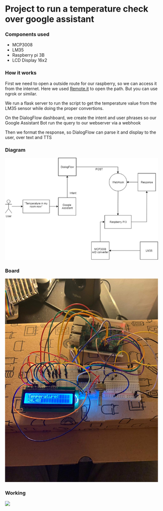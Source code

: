# Project to run a temperature check over google assistant

### Components used

* MCP3008
* LM35
* Raspberry pi 3B
* LCD Display 16x2

### How it works

First we need to open a outside route for our raspberry, so we can access it from the internet.
Here we used [Remote.it](https://remote.it) to open the path.
But you can use ngrok or similar.

We run a flask server to run the script to get the temperature value from the LM35
sensor while doing the proper convertions.

On the DialogFlow dashboard, we create the intent and user phrases so our Google Assistant Bot
run the query to our webserver via a webhook

Then we format the response, so DialogFlow can parse it and display to the user, over text and TTS


### Diagram

![Alt text](diagram.jpg?raw=true "Diagram")

### Board

![Alt text](board.jpeg?raw=true "Board")

### Working

![](get_temperature.gif)
